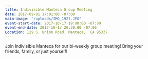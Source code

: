 ```yaml
---
title: Indivisible Manteca Group Meeting
date: 2017-09-01 17:01:00 -07:00
main-image: "/uploads/IMG_1927.JPG"
event-start-date: 2017-10-17 19:00:00 -07:00
event-end-date: 2017-10-17 20:30:00 -07:00
Location: 129 S. Union Road, Manteca,  CA 95337
---
```


Join Indivisible Manteca for our bi-weekly group meeting! Bring your friends, family, or just yourself!  